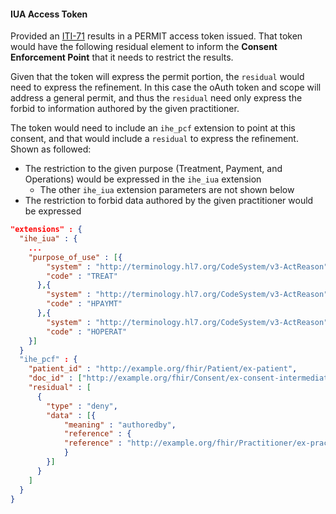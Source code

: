 #### IUA Access Token

Provided an [ITI-71](other.html#updates-to-iti-71) results in a PERMIT access token issued. That token would have the following residual element to inform the **Consent Enforcement Point** that it needs to restrict the results.

Given that the token will express the permit portion, the `residual` would need to express the refinement. In this case the oAuth token and scope will address a general permit, and thus the `residual` need only express the forbid to information authored by the given practitioner.

The token would need to include an `ihe_pcf` extension to point at this consent, and that would include a `residual` to express the refinement. Shown as followed:

- The restriction to the given purpose (Treatment, Payment, and Operations) would be expressed in the `ihe_iua` extension
  - The other `ihe_iua` extension parameters are not shown below
- The restriction to forbid data authored by the given practitioner would be expressed

```json
"extensions" : {
  "ihe_iua" : {
    ...
    "purpose_of_use" : [{
        "system" : "http://terminology.hl7.org/CodeSystem/v3-ActReason",
        "code" : "TREAT"
      },{
        "system" : "http://terminology.hl7.org/CodeSystem/v3-ActReason",
        "code" : "HPAYMT"
      },{
        "system" : "http://terminology.hl7.org/CodeSystem/v3-ActReason",
        "code" : "HOPERAT"
    }]
  }
  "ihe_pcf" : {
    "patient_id" : "http://example.org/fhir/Patient/ex-patient",
    "doc_id" : ["http://example.org/fhir/Consent/ex-consent-intermediate-not-authoredby"],
    "residual" : [
      {
        "type" : "deny",
        "data" : [{
            "meaning" : "authoredby",
            "reference" : {
            "reference" : "http://example.org/fhir/Practitioner/ex-practitioner"
            }
        }]
      }
    ]
  }
}
```
